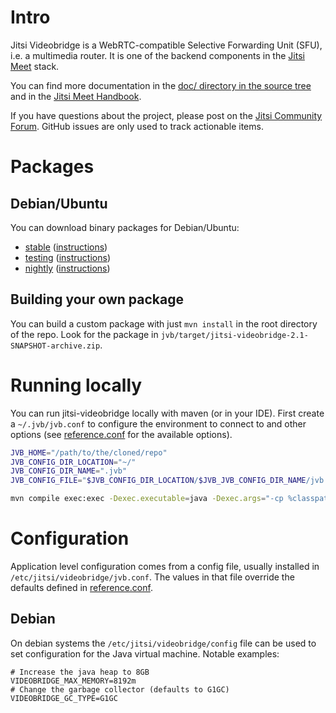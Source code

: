 # Intro

Jitsi Videobridge is a WebRTC-compatible Selective Forwarding Unit (SFU), i.e. a
multimedia router. It is one of the backend components in the [Jitsi Meet](https://github.com/jitsi/jitsi-meet) stack.

You can find more documentation in the
[doc/ directory in the source tree](https://github.com/jitsi/jitsi-videobridge/tree/master/doc) and in the
[Jitsi Meet Handbook](https://jitsi.github.io/handbook/).

If you have questions about the project, please post on the [Jitsi Community Forum](https://community.jitsi.org/).
GitHub issues are only used to track actionable items.

# Packages

## Debian/Ubuntu
You can download binary packages for Debian/Ubuntu:
* [stable](https://download.jitsi.org/stable/) ([instructions](https://jitsi.org/downloads/ubuntu-debian-installations-instructions/))
* [testing](https://download.jitsi.org/testing/) ([instructions](https://jitsi.org/downloads/ubuntu-debian-installations-instructions-for-testing/))
* [nightly](https://download.jitsi.org/unstable/) ([instructions](https://jitsi.org/downloads/ubuntu-debian-installations-instructions-nightly/))

## Building your own package
You can build a custom package with just `mvn install` in the root directory of the repo. Look for the package in
`jvb/target/jitsi-videobridge-2.1-SNAPSHOT-archive.zip`.

# Running locally
You can run jitsi-videobridge locally with maven (or in your IDE). First create a `~/.jvb/jvb.conf` to configure the
environment to connect to and other options (see
[reference.conf](https://github.com/jitsi/jitsi-videobridge/blob/master/jvb/src/main/resources/reference.conf) for the
available options).

```sh
JVB_HOME="/path/to/the/cloned/repo"
JVB_CONFIG_DIR_LOCATION="~/"
JVB_CONFIG_DIR_NAME=".jvb"
JVB_CONFIG_FILE="$JVB_CONFIG_DIR_LOCATION/$JVB_JVB_CONFIG_DIR_NAME/jvb.conf"

mvn compile exec:exec -Dexec.executable=java -Dexec.args="-cp %classpath org.jitsi.videobridge.MainKt -Djava.library.path=$JVB_HOME/lib/native/linux-64 -Djava.util.logging.config.file=$JVB_HOME/lib/logging.properties -Dnet.java.sip.communicator.SC_HOME_DIR_LOCATION=$JVB_CONFIG_DIR_LOCATION -Dnet.java.sip.communicator.SC_HOME_DIR_NAME=$JVB_CONFIG_DIR_NAME -Dconfig.file=$JVB_CONFIG_.FILE"
```

# Configuration
Application level configuration comes from a config file, usually installed in `/etc/jitsi/videobridge/jvb.conf`. The
values in that file override the defaults defined in
[reference.conf](https://github.com/jitsi/ice4j/blob/master/src/main/resources/reference.conf).

## Debian
On debian systems the `/etc/jitsi/videobridge/config` file can be used to set configuration for the Java virtual machine.
Notable examples:
```commandline
# Increase the java heap to 8GB
VIDEOBRIDGE_MAX_MEMORY=8192m
# Change the garbage collector (defaults to G1GC)
VIDEOBRIDGE_GC_TYPE=G1GC
```
